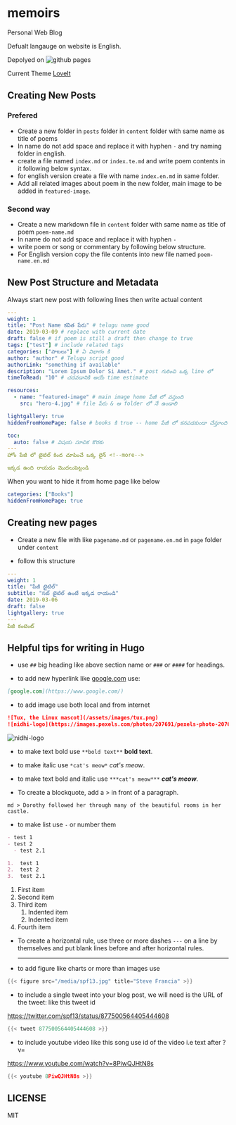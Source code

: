 # memoirs

Personal Web Blog

Defualt langauge on website is English.

Depolyed on ![github pages](https://github.com/py563/memoirs/actions/workflows/main.yml/badge.svg)

Current Theme [LoveIt](https://hugoloveit.com/)

## Creating New Posts

### Prefered

- Create a new folder in `posts` folder in `content` folder with same name as title of poems
- In name do not add space and replace it with hyphen `-` and try naming folder in english.
- create a file named `index.md` or `index.te.md` and write poem contents in it following below syntax.
- for english version create a file with name `index.en.md` in same folder.
- Add all related images about poem in the new folder, main image to be added in `featured-image`.

### Second way

- Create a new markdown file in `content` folder with same name as title of poem `poem-name.md`
- In name do not add space and replace it with hyphen `-`
- write poem or song or commentary by following below structure.
- For English version copy the file contents into new file named `poem-name.en.md`

## New Post Structure and Metadata

Always start new post with following lines then write actual content

```yml
---
weight: 1
title: "Post Name కవిత పేరు" # telugu name good
date: 2019-03-09 # replace with current date
draft: false # if poem is still a draft then change to true
tags: ["test"] # include related tags
categories: ["పాటలు"] # ఏ విభాగం కి
author: "author" # Telugu script good
authorLink: "something if available"
description: "Lorem Ipsum Dolor Si Amet." # post గురించి ఒక్క line లో
timeToRead: "10" # చదవడానికి అయే time estimate

resources:
  - name: "featured-image" # main image home పేజీ లో వస్తుంది
    src: "hero-4.jpg" # file పేరు & ఆ folder లో నే ఉండాలి

lightgallery: true
hiddenFromHomePage: false # books కి true -- home పేజీ లో కనపడకుండా చేస్తూంది

toc:
  auto: false # విషయ సూచిక కొరకు
---
హోం పేజీ లో టైటిల్ కింద చూపించే ఒక్క లైన్ <!--more-->

ఇక్కడ ఉంది రాయడం మొదలుపెట్టండి
```

When you want to hide it from home page like below

```yml
categories: ["Books"]
hiddenFromHomePage: true
```

## Creating new pages

- Create a new file with like `pagename.md` or `pagename.en.md` in `page` folder under `content`

- follow this structure

```yml
---
weight: 1
title: "పేజీ టైటిల్"
subtitle: "సబ్ టైటిల్ ఉంటే ఇక్కడ రాయండి"
date: 2019-03-06
draft: false
lightgallery: true
---
పేజీ కంటెంట్
```

## Helpful tips for writing in Hugo

- use `##` big heading like above section name or `###` or `####` for headings.

- to add new hyperlink like [google.com](https://www.google.com/) use:

```md
[google.com](https://www.google.com/)
```

- to add image use both local and from internet

```md
![Tux, the Linux mascot](/assets/images/tux.png)
![nidhi-logo](https://images.pexels.com/photos/207691/pexels-photo-207691.jpeg)
```

![nidhi-logo](https://images.pexels.com/photos/207691/pexels-photo-207691.jpeg?auto=compress&cs=tinysrgb&dpr=3&h=457&w=640)

- to make text bold use `**bold text**` **bold text**.

- to make italic use `*cat's meow*` _cat's meow_.

- to make text bold and italic use `***cat's meow***` **_cat's meow_**.

- To create a blockquote, add a > in front of a paragraph.

`md > Dorothy followed her through many of the beautiful rooms in her castle.`

- to make list use `-` or number them

```md
- test 1
- test 2
  - test 2.1

1.  test 1
2.  test 2
3.  test 2.1
```

1. First item
2. Second item
3. Third item
   1. Indented item
   2. Indented item
4. Fourth item

- To create a horizontal rule, use three or more dashes `---` on a line by themselves and put blank lines before and after horizontal rules.

  ***

- to add figure like charts or more than images use

```go
{{< figure src="/media/spf13.jpg" title="Steve Francia" >}}
```

- to include a single tweet into your blog post, we will need is the URL of the tweet: like this tweet id

<https://twitter.com/spf13/status/877500564405444608>

```go
{{< tweet 877500564405444608 >}}
```

- to include youtube video like this song use id of the video i.e text after ?v=

<https://www.youtube.com/watch?v=8PiwQJHtN8s>

```go
{{< youtube 8PiwQJHtN8s >}}
```

## LICENSE

MIT
